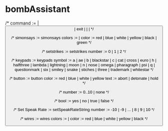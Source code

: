 # bombAssistant

/*
            command := <Set Speak Rate> | <button> | exit | <wires> | <keypads> | <Set Strikes>
*/

/*
            simonsays := simonsays <colors>
            colors := <colors> <color> | <color>
            color := red | blue | white | yellow | black | green
*/

/*
            setstrikes := setstrikes <number>
            number := 0 | 1 | 2
*/

/*
            keypads := keypads <symbol> <symbol> <symbol> <symbol>
            symbol := a | ae | b | blackstar | c | cat | cross | euro | h | halfthree | lambda | lightning | moon | n |
		      nose | omega | pharagraph | psi | q | questionmark | six | smiley | snake | stiches | three | trademark | whitestar
*/

/*
            button := button <color> <text>
            color := red | blue | white | yellow
            text := abort | detonate | hold
*/

/*
            number := 0..10 | none
*/

/*
            bool := yes | no | true | false
*/

/*
            Set Speak Rate := setSpeakRateString <number>
            number := -10 | -9 | ... | 8 | 9 | 10
*/

/*
            wires := wires <colors>
            colors := <colors> <color> | <color>
            color := red | blue | white | yellow | black
*/